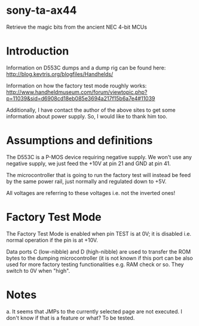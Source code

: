 # sony-ta-ax44
Retrieve the magic bits from the ancient NEC 4-bit MCUs

# Introduction

Information on D553C dumps and a dump rig can be found here: http://blog.kevtris.org/blogfiles/Handhelds/

Information on how the factory test mode roughly works: http://www.handheldmuseum.com/forum/viewtopic.php?p=11039&sid=d6908cd18eb085e3694a217f15b6a7e4#11039

Additionally, I have contact the author of the above sites to get some information about power supply. So, I would like to thank him too.

# Assumptions and definitions

The D553C is a P-MOS device requiring negative supply. We won't use any negative supply, we just feed the +10V at pin 21 and GND at pin 41.

The microcontroller that is going to run the factory test will instead be feed by the same power rail, just normally and regulated down to +5V.

All voltages are referring to these voltages i.e. not the inverted ones!

# Factory Test Mode

The Factory Test Mode is enabled when pin TEST is at 0V; it is disabled i.e. normal operation if the pin is at +10V.

Data ports C (low-nibble) and D (high-nibble) are used to transfer the ROM bytes to the dumping microcontroller (it is not known if this port can be also used for more factory testing functionalities e.g. RAM check or so.
They switch to 0V when "high".

# Notes

a. It seems that JMPs to the currently selected page are not executed. I don't know if that is a feature or what? To be tested.
